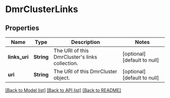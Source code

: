 # DmrClusterLinks

## Properties
Name | Type | Description | Notes
------------ | ------------- | ------------- | -------------
**links_uri** | **String** | The URI of this DmrCluster&#39;s links collection. | [optional] [default to null]
**uri** | **String** | The URI of this DmrCluster object. | [optional] [default to null]

[[Back to Model list]](../README.md#documentation-for-models) [[Back to API list]](../README.md#documentation-for-api-endpoints) [[Back to README]](../README.md)



